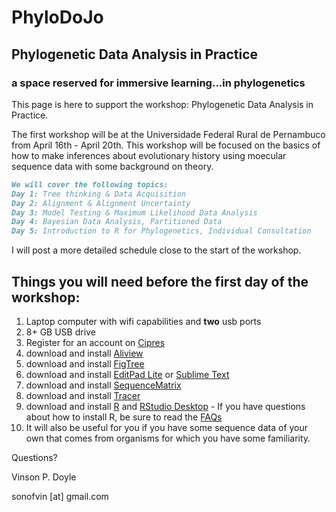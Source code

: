 # PhyloDoJo  
## Phylogenetic Data Analysis in Practice
### a space reserved for immersive learning...in phylogenetics

This page is here to support the workshop: Phylogenetic Data Analysis in Practice.  

The first workshop will be at the Universidade Federal Rural de Pernambuco from April 16th - April 20th. This workshop will be focused on the basics of how to make inferences about evolutionary history using moecular sequence data with some background on theory.

```markdown
We will cover the following topics:
Day 1: Tree thinking & Data Acquisition
Day 2: Alignment & Alignment Uncertainty
Day 3: Model Testing & Maximum Likelihood Data Analysis
Day 4: Bayesian Data Analysis, Partitioned Data
Day 5: Introduction to R for Phylogenetics, Individual Consultation
```
I will post a more detailed schedule close to the start of the workshop.

## Things you will need **before** the first day of the workshop:

1. Laptop computer with wifi capabilities and **two** usb ports
2. 8+ GB USB drive
3. Register for an account on [Cipres](https://www.phylo.org/portal2/login!input.action)
4. download and install [Aliview](http://ormbunkar.se/aliview/)
5. download and install [FigTree](http://tree.bio.ed.ac.uk/software/figtree/) 
6. download and install [EditPad Lite](https://www.editpadlite.com/download.html) or [Sublime Text](https://www.sublimetext.com/3)
7. download and install [SequenceMatrix](http://www.ggvaidya.com/taxondna/)
8. download and install [Tracer](http://tree.bio.ed.ac.uk/software/tracer/)
9. download and install [R](https://www.r-project.org/) and [RStudio Desktop](https://www.rstudio.com/products/rstudio/download/) - If you have questions about how to install R, be sure to read the [FAQs](https://cran.r-project.org/faqs.html)
10. It will also be useful for you if you have some sequence data of your own that comes from organisms for which you have some familiarity.  


Questions? 

Vinson P. Doyle

sonofvin [at] gmail.com
